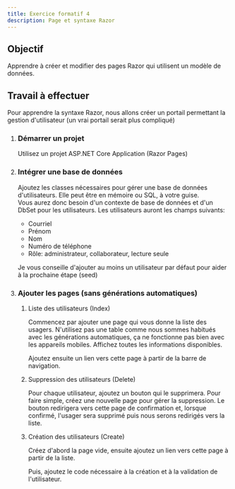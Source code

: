 ```yaml
---
title: Exercice formatif 4
description: Page et syntaxe Razor
---
```



## Objectif
Apprendre à créer et modifier des pages Razor qui utilisent un modèle de données.

## Travail à effectuer
Pour apprendre la syntaxe Razor, nous allons créer un portail permettant la gestion d'utilisateur (un vrai portail serait plus compliqué)

1. ### Démarrer un projet
   Utilisez un projet ASP.NET Core Application (Razor Pages)

2. ### Intégrer une base de données
   Ajoutez les classes nécessaires pour gérer une base de données d'utilisateurs.
   Elle peut être en mémoire ou SQL, à votre guise.  
   Vous aurez donc besoin d'un contexte de base de données et d'un DbSet pour les utilisateurs. Les utilisateurs auront les champs suivants:
   - Courriel
   - Prénom
   - Nom
   - Numéro de téléphone
   - Rôle: administrateur, collaborateur, lecture seule
   
   Je vous conseille d'ajouter au moins un utilisateur par défaut pour aider à la prochaine étape (seed) 

3. ### Ajouter les pages (sans générations automatiques)
   1. Liste des utilisateurs (Index)  

      Commencez par ajouter une page qui vous donne la liste des usagers. N'utilisez pas une table comme nous sommes habitués avec les générations automatiques, ça ne fonctionne pas bien avec les appareils mobiles.
      Affichez toutes les informations disponibles.

      Ajoutez ensuite un lien vers cette page à partir de la barre de navigation.

      
   2. Suppression des utilisateurs (Delete)
      
      Pour chaque utilisateur, ajoutez un bouton qui le supprimera. Pour faire simple, créez une nouvelle page pour gérer la suppression. Le bouton redirigera vers cette page de confirmation et, lorsque confirmé, l'usager sera supprimé puis nous serons redirigés vers la liste.      

   3. Création des utilisateurs (Create)
      
      Créez d'abord la page vide, ensuite ajoutez un lien vers cette page à partir de la liste.

      Puis, ajoutez le code nécessaire à la création et à la validation de l'utilisateur.

